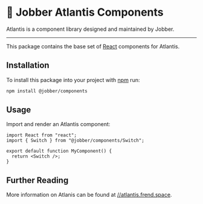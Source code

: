# 🔱 Jobber Atlantis Components

Atlantis is a component library designed and maintained by Jobber.

---

This package contains the base set of [React](https://reactjs.org/) components
for Atlantis.

## Installation

To install this package into your project with [npm](https://www.npmjs.com/)
run:

```sh
npm install @jobber/components
```

## Usage

Import and render an Atlantis component:

```tsx
import React from "react";
import { Switch } from "@jobber/components/Switch";

export default function MyComponent() {
  return <Switch />;
}
```

## Further Reading

More information on Atlanis can be found at
[//atlantis.frend.space](https://atlantis.frend.space).
